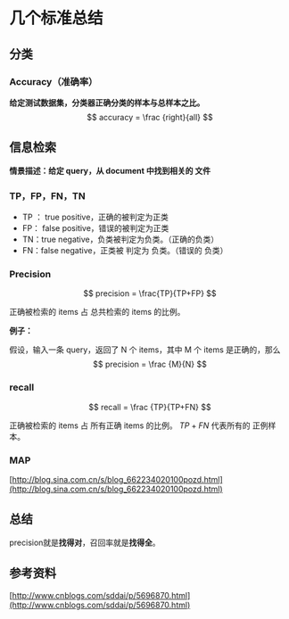 # 几个标准总结



## 分类

### Accuracy（准确率）

**给定测试数据集，分类器正确分类的样本与总样本之比。**
$$
accuracy = \frac {right}{all}
$$


## 信息检索

**情景描述：给定 query，从 document 中找到相关的 文件**

### TP，FP，FN，TN

* TP ： true positive，正确的被判定为正类
* FP： false positive，错误的被判定为正类
* TN：true negative，负类被判定为负类。（正确的负类）
* FN：false negative，正类被 判定为 负类。（错误的 负类）

### Precision

$$
precision = \frac{TP}{TP+FP}
$$

正确被检索的 items 占 总共检索的 items 的比例。

**例子：**

假设，输入一条 query，返回了 N 个 items，其中 M 个 items 是正确的，那么 
$$
precision = \frac {M}{N}
$$


### recall

$$
recall = \frac {TP}{TP+FN}
$$

正确被检索的 items 占 所有正确 items 的比例。 $TP+FN$ 代表所有的 正例样本。



### MAP

[http://blog.sina.com.cn/s/blog_662234020100pozd.html](http://blog.sina.com.cn/s/blog_662234020100pozd.html)







## 总结

precision就是**找得对**，召回率就是**找得全**。



## 参考资料

[http://www.cnblogs.com/sddai/p/5696870.html](http://www.cnblogs.com/sddai/p/5696870.html)